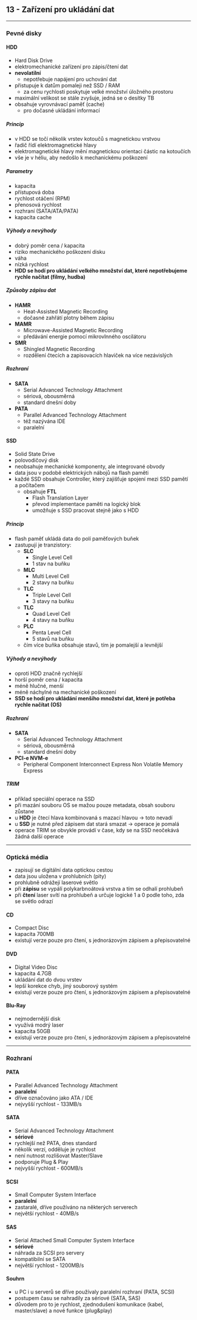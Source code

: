 ## 13 - Zařízení pro ukládání dat
----

### Pevné disky
#### HDD
- Hard Disk Drive
- elektromechanické zařízení pro zápis/čtení dat
- **nevolatilní**
  - nepotřebuje napájení pro uchování dat
- přistupuje k datům pomaleji než SSD / RAM
  - za cenu rychlosti poskytuje velké množství úložného prostoru
- maximální velikost se stále zvyšuje, jedná se o desítky TB
- obsahuje vyrovnávací paměť (cache)
  - pro dočasné ukládání informací

##### Princip
- v HDD se točí několik vrstev kotoučů s magnetickou vrstvou
- řadič řídí elektromagnetické hlavy
- elektromagnetické hlavy mění magnetickou orientaci částic na kotoučích
- vše je v héliu, aby nedošlo k mechanickému poškození

##### Parametry
- kapacita
- přístupová doba
- rychlost otáčení (RPM)
- přenosová rychlost
- rozhraní (SATA/ATA/PATA)
- kapacita cache

##### Výhody a nevýhody
- dobrý poměr cena / kapacita
- riziko mechanického poškození disku
- váha
- nízká rychlost
- **HDD se hodí pro ukládání velkého množství dat, které nepotřebujeme rychle načítat (filmy, hudba)**

##### Způsoby zápisu dat
- **HAMR**
  - Heat-Assisted Magnetic Recording
  - dočasné zahřátí plotny během zápisu
- **MAMR**
  - Microwave-Assisted Magnetic Recording
  - předávání energie pomocí mikrovlnného oscilátoru
- **SMR**
  - Shingled Magnetic Recording
  - rozdělení čtecích a zapisovacích hlaviček na více nezávislých

##### Rozhraní
- **SATA**
  - Serial Advanced Technology Attachment
  - sériová, obousměrná
  - standard dnešní doby
- **PATA**
  - Parallel Advanced Technology Attachment
  - též nazývána IDE
  - paralelní


#### SSD
- Solid State Drive
- polovodičový disk
- neobsahuje mechanické komponenty, ale integrované obvody
- data jsou v podobě elektrických nábojů na flash paměti
- každé SSD obsahuje Controller, který zajišťuje spojení mezi SSD pamětí a počítačem
  - obsahuje **FTL**
    - Flash Translation Layer
    - převod implementace paměti na logický blok
    - umožňuje s SSD pracovat stejně jako s HDD

##### Princip
- flash paměť ukládá data do polí paměťových buňek
- zastupují je tranzistory:
  - **SLC**
    - Single Level Cell
    - 1 stav na buňku
  - **MLC**
    - Multi Level Cell
    - 2 stavy na buňku
  - **TLC**
    - Triple Level Cell
    - 3 stavy na buňku
  - **TLC**
    - Quad Level Cell
    - 4 stavy na buňku
  - **PLC**
    - Penta Level Cell
    - 5 stavů na buňku
  - čím více buňka obsahuje stavů, tím je pomalejší a levnější

##### Výhody a nevýhody
- oproti HDD značně rychlejší
- horší poměr cena / kapacita
- méně hlučné, menší
- méně náchylné na mechanické poškození
- **SSD se hodí pro ukládání menšího množství dat, které je potřeba rychle načítat (OS)**

##### Rozhraní
- **SATA**
  - Serial Advanced Technology Attachment
  - sériová, obousměrná
  - standard dnešní doby
- **PCI-e NVM-e**
  - Peripheral Component Interconnect Express Non Volatile Memory Express

##### TRIM
- příklad speciální operace na SSD
- při mazání souboru OS se mažou pouze metadata, obsah souboru zůstane
- u **HDD** je čtecí hlava kombinovaná s mazací hlavou -> toto nevadí
- u **SSD** je nutné před zápisem dat stará smazat -> operace je pomalá
- operace TRIM se obvykle provádí v čase, kdy se na SSD neočekává žádná další operace

---

### Optická média
- zapisují se digitální data optickou cestou
- data jsou uložena v prohlubních (pity)
- prohlubně odrážejí laserové světlo
- při **zápisu** se vypálí polykarbnoátová vrstva a tím se odhalí prohlubeň
- při **čtení** laser svítí na prohlubeň a určuje logické 1 a 0 podle toho, zda se světlo odrazí

#### CD
- Compact Disc
- kapacita 700MB
- existují verze pouze pro čtení, s jednorázovým zápisem a přepisovatelné

#### DVD
- Digital Video Disc
- kapacita 4.7GB
- ukládání dat do dvou vrstev
- lepší korekce chyb, jiný souborový systém
- existují verze pouze pro čtení, s jednorázovým zápisem a přepisovatelné

#### Blu-Ray
- nejmodernější disk
- využívá modrý laser
- kapacita 50GB
- existují verze pouze pro čtení, s jednorázovým zápisem a přepisovatelné

---

### Rozhraní

#### PATA
- Parallel Advanced Technology Attachment
- **paralelní**
- dříve označováno jako ATA / IDE
- nejvyšší rychlost - 133MB/s

#### SATA
- Serial Advanced Technology Attachment
- **sériové**
- rychlejší než PATA, dnes standard
- několik verzí, odděluje je rychlost
- není nutnost rozlišovat Master/Slave
- podporuje Plug & Play
- nejvyšší rychlost - 600MB/s

#### SCSI
- Small Computer System Interface
- **paralelní**
- zastaralé, dříve používáno na některých serverech
- největší rychlost - 40MB/s

#### SAS
- Serial Attached Small Computer System Interface
- **sériové**
- náhrada za SCSI pro servery
- kompatibilní se SATA
- největší rychlost - 1200MB/s

#### Souhrn
- u PC i u serverů se dříve používaly paralelní rozhraní (PATA, SCSI)
- postupem času se nahradily za sériové (SATA, SAS)
- důvodem pro to je rychlost, zjednodušení komunikace (kabel, master/slave) a nové funkce (plug&play)
